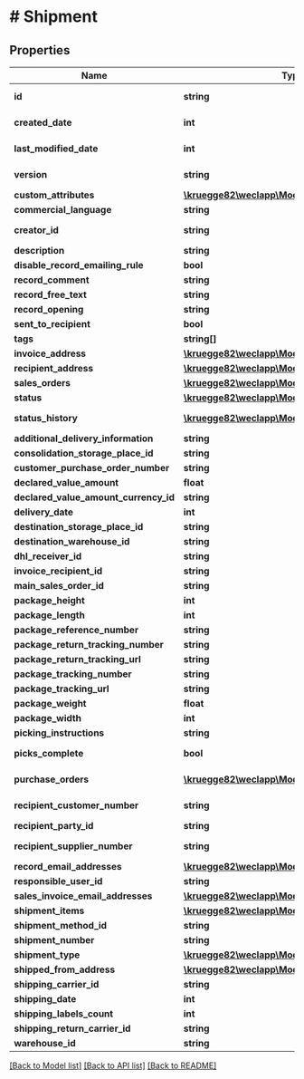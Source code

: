 # # Shipment

## Properties

Name | Type | Description | Notes
------------ | ------------- | ------------- | -------------
**id** | **string** |  | [optional] [readonly]
**created_date** | **int** |  | [optional] [readonly]
**last_modified_date** | **int** |  | [optional] [readonly]
**version** | **string** |  | [optional] [readonly]
**custom_attributes** | [**\kruegge82\weclapp\Model\CustomAttribute[]**](CustomAttribute.md) |  | [optional]
**commercial_language** | **string** |  | [optional]
**creator_id** | **string** |  | [optional] [readonly]
**description** | **string** |  | [optional]
**disable_record_emailing_rule** | **bool** |  | [optional]
**record_comment** | **string** |  | [optional]
**record_free_text** | **string** |  | [optional]
**record_opening** | **string** |  | [optional]
**sent_to_recipient** | **bool** |  | [optional]
**tags** | **string[]** |  | [optional]
**invoice_address** | [**\kruegge82\weclapp\Model\RecordAddress**](RecordAddress.md) |  | [optional]
**recipient_address** | [**\kruegge82\weclapp\Model\RecordAddress**](RecordAddress.md) |  | [optional]
**sales_orders** | [**\kruegge82\weclapp\Model\OnlyId[]**](OnlyId.md) |  | [optional]
**status** | [**\kruegge82\weclapp\Model\ShipmentStatusType**](ShipmentStatusType.md) |  | [optional]
**status_history** | [**\kruegge82\weclapp\Model\ShipmentStatus[]**](ShipmentStatus.md) |  | [optional] [readonly]
**additional_delivery_information** | **string** |  | [optional]
**consolidation_storage_place_id** | **string** |  | [optional]
**customer_purchase_order_number** | **string** |  | [optional]
**declared_value_amount** | **float** |  | [optional]
**declared_value_amount_currency_id** | **string** |  | [optional]
**delivery_date** | **int** |  | [optional]
**destination_storage_place_id** | **string** |  | [optional]
**destination_warehouse_id** | **string** |  | [optional]
**dhl_receiver_id** | **string** |  | [optional]
**invoice_recipient_id** | **string** |  | [optional]
**main_sales_order_id** | **string** |  | [optional]
**package_height** | **int** |  | [optional]
**package_length** | **int** |  | [optional]
**package_reference_number** | **string** |  | [optional]
**package_return_tracking_number** | **string** |  | [optional]
**package_return_tracking_url** | **string** |  | [optional]
**package_tracking_number** | **string** |  | [optional]
**package_tracking_url** | **string** |  | [optional]
**package_weight** | **float** |  | [optional]
**package_width** | **int** |  | [optional]
**picking_instructions** | **string** |  | [optional]
**picks_complete** | **bool** |  | [optional] [readonly]
**purchase_orders** | [**\kruegge82\weclapp\Model\OnlyId[]**](OnlyId.md) |  | [optional] [readonly]
**recipient_customer_number** | **string** |  | [optional] [readonly]
**recipient_party_id** | **string** |  | [optional]
**recipient_supplier_number** | **string** |  | [optional] [readonly]
**record_email_addresses** | [**\kruegge82\weclapp\Model\EmailAddresses**](EmailAddresses.md) |  | [optional]
**responsible_user_id** | **string** |  | [optional]
**sales_invoice_email_addresses** | [**\kruegge82\weclapp\Model\EmailAddresses**](EmailAddresses.md) |  | [optional]
**shipment_items** | [**\kruegge82\weclapp\Model\ShipmentItem[]**](ShipmentItem.md) |  | [optional]
**shipment_method_id** | **string** |  | [optional]
**shipment_number** | **string** |  | [optional]
**shipment_type** | [**\kruegge82\weclapp\Model\ShipmentOutType**](ShipmentOutType.md) |  | [optional]
**shipped_from_address** | [**\kruegge82\weclapp\Model\RecordAddress**](RecordAddress.md) |  | [optional]
**shipping_carrier_id** | **string** |  | [optional]
**shipping_date** | **int** |  | [optional]
**shipping_labels_count** | **int** |  | [optional]
**shipping_return_carrier_id** | **string** |  | [optional]
**warehouse_id** | **string** |  | [optional]

[[Back to Model list]](../../README.md#models) [[Back to API list]](../../README.md#endpoints) [[Back to README]](../../README.md)
